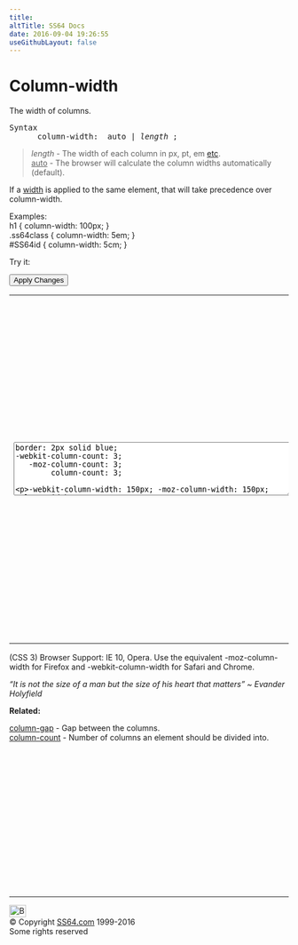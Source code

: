 ```yaml
---
title:
altTitle: SS64 Docs
date: 2016-09-04 19:26:55
useGithubLayout: false
---
```

<!-- #BeginLibraryItem "/Library/head_css.lbi" --><!-- #EndLibraryItem --><h1>Column-width</h1>
<p>The  width of columns.</p>
<pre>Syntax
      column-width:  auto | <i>length</i> ;</pre>
<blockquote>
<p><span class="code"><i>length</i></span> - The width of each column in  <span class="code">px, pt, em </span><a href="syntax-units.html">etc</a>.<br>
<span class="code"><u>auto</u></span> - The browser will calculate the column widths automatically (default).</p>
</blockquote>
<p>If a <a href="width.html">width</a> is applied to the same element, that will take precedence over <span class="code">column-width</span>.</p>
<p>Examples:<br>
  <span class="code">h1 { column-width: 100px;  }<br>
    .ss64class { column-width: 5em; }</span><br>
    <span class="code">#SS64id { column-width: 5cm;  }</span>    <br>
</p>
<p>Try it:</p><input type="button" onclick="ApplyStyle()" value="Apply Changes">
<table>
  <tbody><tr>
    <td><textarea name="tryit" id="trycode" cols="60" rows="6" onfocus="this.style.background='#fff';" onblur="this.style.background='#eee';" tabindex="1">border: 2px solid blue;
-webkit-column-count: 3;
   -moz-column-count: 3;
        column-count: 3;

-webkit-column-width: 150px;
   -moz-column-width: 150px;
        column-width: 150px;</textarea></td>
    <td><div id="tryresult">When text is displayed in newspaper columns the length of each line is much shorter. This is a great aid to readability. On the internet many people will skim read large blocks of text and this can have the unfortunate effect that they miss important points buried in a long paragraph.</div></td>
  </tr>
</tbody></table>
<p>(CSS 3) Browser Support:  IE 10, Opera. Use the equivalent <span class="code">-moz-column-width</span> for Firefox and <span class="code">-webkit-column-width</span> for Safari and Chrome.</p>
<p class="quote"><i>“It is not the size of a man but the size of his heart that matters” ~ Evander Holyfield</i></p><p><b>Related:</b></p>
<p><a href="column-gap.html">column-gap</a> - Gap between the columns.<br>
<a href="column-count.html">column-count</a> - Number of columns an element should be divided into.</p><!-- #BeginLibraryItem "/Library/foot_css.lbi" --><p>
<!-- CSS -->
<ins class="adsbygoogle" style="display:inline-block;width:300px;height:250px" data-ad-client="ca-pub-6140977852749469" data-ad-slot="2739097502"></ins>
<script>
(adsbygoogle = window.adsbygoogle || []).push({});
</script></p>
<hr>
<div id="bl" class="footer"><a href="column-width.html#"><img src="../images/top.png" width="30" height="22" alt="Back to the Top"></a></div>
<div id="br" class="footer, tagline">© Copyright <a href="../index.html">SS64.com</a> 1999-2016<br>
Some rights reserved</div><!-- #EndLibraryItem -->

